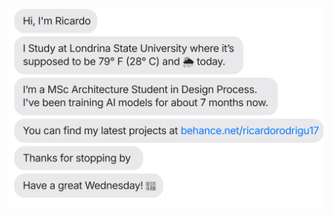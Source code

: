 [![](https://raw.githubusercontent.com/rickkk856/rickkk856/main/chat.svg)](behance.net/ricardorodrigu17)
